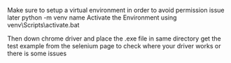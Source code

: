 Make sure to setup a virtual environment in order to avoid permission issue later
python -m venv name 
Activate the Environment using
venv\Scripts\activate.bat

Then down chrome driver and place the .exe file in same directory
get the test example from the selenium page to check where your driver works or there is some issues

